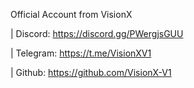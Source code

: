 Official Account from VisionX

 
| Discord: https://discord.gg/PWergjsGUU
 
| Telegram: https://t.me/VisionXV1
 
| Github: https://github.com/VisionX-V1
